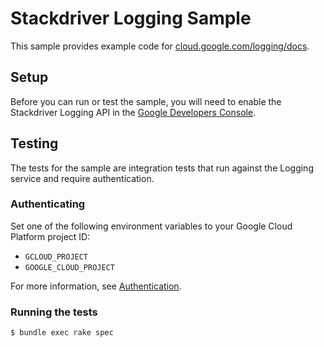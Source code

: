 # Stackdriver Logging Sample

This sample provides example code for
[cloud.google.com/logging/docs](https://cloud.google.com/logging/docs).

## Setup

Before you can run or test the sample, you will need to enable the Stackdriver Logging API in the [Google Developers Console](https://console.developers.google.com/projectselector/apis/api/datastore/overview).

## Testing

The tests for the sample are integration tests that run against the Logging
service and require authentication.

### Authenticating

Set one of the following environment variables to your Google Cloud Platform
project ID:

* `GCLOUD_PROJECT`
* `GOOGLE_CLOUD_PROJECT`

For more information, see
[Authentication](https://googlecloudplatform.github.io/gcloud-ruby/#/docs/guides/authentication).

### Running the tests

```bash
$ bundle exec rake spec
```

